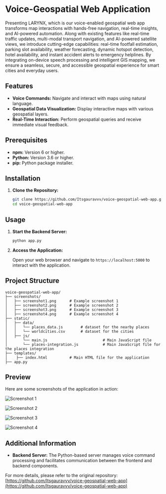 # Voice-Geospatial Web Application

Presenting LARYNX, which is our voice-enabled geospatial web app transforms map interactions with hands-free navigation, real-time insights, and AI-powered automation. Along with existing features like real-time traffic updates, multi-modal transport navigation, and AI-powered satellite views, we introduce cutting-edge capabilities: real-time footfall estimation, parking slot availability, weather forecasting, dynamic hotspot detection, hotel availability, and instant accident alerts to emergency helplines. By integrating on-device speech processing and intelligent GIS mapping, we ensure a seamless, secure, and accessible geospatial experience for smart cities and everyday users.

## Features

- **Voice Commands:** Navigate and interact with maps using natural language.
- **Geospatial Data Visualization:** Display interactive maps with various geospatial layers.
- **Real-Time Interaction:** Perform geospatial queries and receive immediate visual feedback.

## Prerequisites
- **npm:** Version 6 or higher.
- **Python:** Version 3.6 or higher.
- **pip:** Python package installer.

## Installation

1. **Clone the Repository:**

   ```bash
   git clone https://github.com/Itsgauravvv/voice-geospatial-web-app.git
   cd voice-geospatial-web-app
   ```

## Usage

1. **Start the Backend Server:**

   ```bash
   python app.py
   ```

2. **Access the Application:**

   Open your web browser and navigate to `https://localhost:5000` to interact with the application.

## Project Structure

```
voice-geospatial-web-app/
├── screenshots/
│   ├── screenshot1.png      # Example screenshot 1
│   ├── screenshot2.png      # Example screenshot 2
│   ├── screenshot3.png      # Example screenshot 3
│   ├── screenshot4.png      # Example screenshot 4
├── static/
│   ├── data/
│   │   └── places_data.js        # dataset for the nearby places
│   │   └── worldcities.csv       # dataset for the cities
│   ├── js/
│       └── main.js                         # Main JavaScript file 
│       └── places-integration.js           # Main JavaScript file for the places integration
├── templates/
│    ├── index.html          # Main HTML file for the application
├── app.py
```

## Preview

Here are some screenshots of the application in action:

![Screenshot 1](hack-for-impact/screenshots/screenshot1.png)

![Screenshot 2](hack-for-impact/screenshots/screenshot2.png)

![Screenshot 3](hack-for-impact/screenshots/screenshot3.png)

![Screenshot 4](hack-for-impact/screenshots/screenshot4.png)


## Additional Information
- **Backend Server:** The Python-based server manages voice command processing and facilitates communication between the frontend and backend components.

For more details, please refer to the original repository: [https://github.com/Itsgauravvv/voice-geospatial-web-app](https://github.com/Itsgauravvv/voice-geospatial-web-app)
